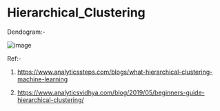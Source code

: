# Hierarchical_Clustering

Dendogram:-

![image](https://user-images.githubusercontent.com/98344033/200986885-3a348da6-8532-4dc5-993c-45ca33b8ca78.png)

Ref:-
1. https://www.analyticssteps.com/blogs/what-hierarchical-clustering-machine-learning

2. https://www.analyticsvidhya.com/blog/2019/05/beginners-guide-hierarchical-clustering/
